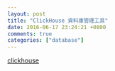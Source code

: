 ```yaml
---
layout: post
title: "ClickHouse 資料庫管理工具"
date: 2016-06-17 23:24:21 +0800
comments: true
categories: ["database"]
---
```



<!-- more -->


[clickhouse]

[clickhouse]:https://clickhouse.yandex/